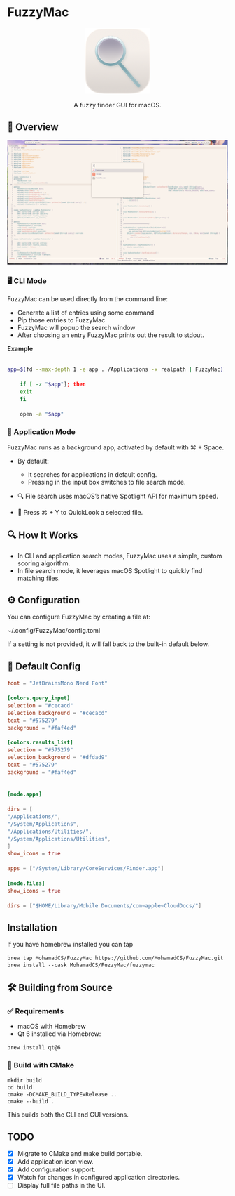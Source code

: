 # FuzzyMac

<p align="center">
<img src="./res/icons/icon-256x256.png" alt="FuzzyMac Icon" width="150">
</p>

<p align="center">
A fuzzy finder GUI for macOS.
</p>


## 📸 Overview

<p align="center">
<img src="./res/overview.png" alt="FuzzyMac Screenshot">
</p>


###  🖥️ CLI Mode

FuzzyMac can be used directly from the command line:

- Generate a list of entries using some command
- Pip those entries to FuzzyMac
- FuzzyMac will popup the search window
- After choosing an entry FuzzyMac prints out the result to stdout.

**Example**
```bash

app=$(fd --max-depth 1 -e app . /Applications -x realpath | FuzzyMac)

	if [ -z "$app"]; then
	exit
	fi

	open -a "$app"

```

### 🧭 Application Mode

FuzzyMac runs as a background app, activated by default with ⌘ + Space.

- By default:
    *	It searches for applications in default config.
    *	Pressing <Space> in the input box switches to file search mode.

- 🔍 File search uses macOS’s native Spotlight API for maximum speed.

- 📄 Press ⌘ + Y to QuickLook a selected file.


## 🔍 How It Works
-	In CLI and application search modes, FuzzyMac uses a simple, custom scoring algorithm.
-	In file search mode, it leverages macOS Spotlight to quickly find matching files.


## ⚙️ Configuration

You can configure FuzzyMac by creating a file at:

~/.config/FuzzyMac/config.toml

If a setting is not provided, it will fall back to the built-in default below.

## 🔧 Default Config

```toml
font = "JetBrainsMono Nerd Font"

[colors.query_input]
selection = "#cecacd"
selection_background = "#cecacd"
text = "#575279"
background = "#faf4ed"

[colors.results_list]
selection = "#575279"
selection_background = "#dfdad9"
text = "#575279"
background = "#faf4ed"


[mode.apps]

dirs = [
"/Applications/",
"/System/Applications",
"/Applications/Utilities/",
"/System/Applications/Utilities",
]
show_icons = true

apps = ["/System/Library/CoreServices/Finder.app"]

[mode.files]
show_icons = true

dirs = ["$HOME/Library/Mobile Documents/com~apple~CloudDocs/"]
```


## Installation
If you have homebrew installed you can tap 

```shell
brew tap MohamadCS/FuzzyMac https://github.com/MohamadCS/FuzzyMac.git
brew install --cask MohamadCS/FuzzyMac/fuzzymac

```


## 🛠️ Building from Source

### ✅ Requirements
-	macOS with Homebrew
-	Qt 6 installed via Homebrew:
```
brew install qt@6
```

### 🔨 Build with CMake

```
mkdir build
cd build
cmake -DCMAKE_BUILD_TYPE=Release ..
cmake --build .
```

This builds both the CLI and GUI versions.


## TODO
- [x] Migrate to CMake and make build portable.
- [x] Add application icon view.
- [x] Add configuration support.
- [x] Watch for changes in configured application directories.
- [ ] Display full file paths in the UI.
